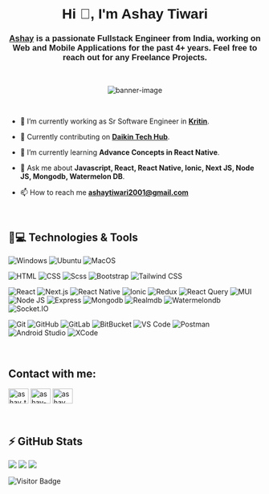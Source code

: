 <!-- Header Section -->
<h1 align="center"><font face="Arial">Hi 👋, I'm Ashay Tiwari</font></h1>
<h3 align="center"><font face="Arial"><a href="https://www.linkedin.com/in/ashay-tiwari-447604197/" target="_blank" rel="noreferrer">Ashay</a> is a passionate Fullstack Engineer from India, working on Web and Mobile Applications for the past 4+ years. Feel free to reach out for any Freelance Projects.</font></h3>

<br />
<!-- GIF -->
<p align="center">
  <img src="cozy-coding-setup-winter-evening-featuring-laptop-with-code-screen-surrounded-by-war_1053268-13267.avif" alt="banner-image" title="banner">
 </p>

 <br />

- 👀 I’m currently working as Sr Software Engineer in **<a href="https://kritin.in/" target="_blank" rel="noreferrer">Kritin</a>**.
  
- 🔭 Currently contributing on **[Daikin Tech Hub](https://apps.apple.com/in/app/daikin-tech-hub/id1533292134)**.

- 🌱 I’m currently learning **Advance Concepts in React Native**.

- 💬 Ask me about **Javascript, React, React Native, Ionic, Next JS, Node JS, Mongodb, Watermelon DB**.

- 📫 How to reach me **ashaytiwari2001@gmail.com**

<br />

## 🚀💻 Technologies & Tools

  ![Windows](https://img.shields.io/badge/Windows-blue?style=flat-square&logo=windows)
  ![Ubuntu](https://img.shields.io/badge/Ubutnu-E95420?style=flat-square&logo=ubuntu&logoColor=white)
  ![MacOS](https://img.shields.io/badge/MacOS-000000?style=flat-square&logo=macOS&logoColor=white)

  ![HTML](https://img.shields.io/badge/HTML-green?style=flat-square&logo=html5)
  ![CSS](https://img.shields.io/badge/CSS-663399?style=flat-square&logo=css)
  ![Scss](https://img.shields.io/badge/Sass-CC6699?style=flat-square&logo=sass&logoColor=white)
  ![Bootstrap](https://img.shields.io/badge/Bootstrap-7952B3?style=flat-square&logo=bootstrap&logoColor=white)
  ![Tailwind CSS](https://img.shields.io/badge/Tailwind_CSS-06B6D4?style=flat-square&logo=tailwind%20css&logoColor=white)

  ![React](https://img.shields.io/badge/React-61DAFB?style=flat-square&logo=react&logoColor=white)
  ![Next.js](https://img.shields.io/badge/Next_JS-000000?style=flat-square&logo=next.js&logoColor=white)
  ![React Native](https://img.shields.io/badge/React_Native-blue?style=flat-square&logo=react&logoColor=white)
  ![Ionic](https://img.shields.io/badge/Ionic-3880FF?style=flat-square&logo=ionic&logoColor=white)
  ![Redux](https://img.shields.io/badge/Redux-764ABC?style=flat-square&logo=redux&logoColor=white)
  ![React Query](https://img.shields.io/badge/React_Query-FF4154?style=flat-square&logo=react%20query&logoColor=white)
  ![MUI](https://img.shields.io/badge/MUI-007FFF?style=flat-square&logo=mui&logoColor=white)
  ![Node JS](https://img.shields.io/badge/Node%20JS-5FA04E?style=flat-square&logo=node.js&logoColor=white)
  ![Express](https://img.shields.io/badge/Express-000000?style=flat-square&logo=express&logoColor=white)
  ![Mongodb](https://img.shields.io/badge/Mongodb-47A248?style=flat-square&logo=mongodb&logoColor=white)
  ![Realmdb](https://img.shields.io/badge/Realmdb-pink?style=flat-square&logo=circle&logoColor=black)
  ![Watermelondb](https://img.shields.io/badge/Watermelondb-24A47F?style=flat-square&logo=patreon&logoColor=white)
  ![Socket.IO](https://img.shields.io/badge/Socket.IO-010101?style=flat-square&logo=socket&logoColor=white)
  
  ![Git](https://img.shields.io/badge/-Git-black?style=flat-square&logo=git)
  ![GitHub](https://img.shields.io/badge/-GitHub-181717?style=flat-square&logo=github)
  ![GitLab](https://img.shields.io/badge/-GitLab-FCA121?style=flat-square&logo=gitlab)
  ![BitBucket](https://img.shields.io/badge/-BitBucket-darkblue?style=flat-square&logo=bitbucket)
  ![VS Code](https://img.shields.io/badge/-VS%20Code-007ACC?style=flat-square&logo=visual-studio-code)
  ![Postman](https://img.shields.io/badge/Postman-black?style=flat-square&logo=postman)
  ![Android Studio](https://img.shields.io/badge/Android_Studio-teal?style=flat-square&logo=android)
  ![XCode](https://img.shields.io/badge/Xcode-grey?style=flat-square&logo=xcode)

<br />

## Contact with me:
<p align="left">
<a href="https://dev.to/ashay_tiwari_3658168ad5db" target="blank"><img align="center" src="https://raw.githubusercontent.com/rahuldkjain/github-profile-readme-generator/master/src/images/icons/Social/devto.svg" alt="ashay_tiwari_3658168ad5db" height="30" width="40" /></a>
<a href="https://linkedin.com/in/ashay-tiwari-447604197" target="blank"><img align="center" src="https://raw.githubusercontent.com/rahuldkjain/github-profile-readme-generator/master/src/images/icons/Social/linked-in-alt.svg" alt="ashay-tiwari-447604197" height="30" width="40" /></a>
<a href="https://instagram.com/ashay__tiwari" target="blank"><img align="center" src="https://raw.githubusercontent.com/rahuldkjain/github-profile-readme-generator/master/src/images/icons/Social/instagram.svg" alt="ashay__tiwari" height="30" width="40" /></a>
</p>
<br />

## ⚡ GitHub Stats
<img src="https://github-readme-stats.vercel.app/api?username=ashaytiwari&theme=tokyonight&show_icons=true&hide_border=true&count_private=true" />
<img src="https://streak-stats.demolab.com?user=ashaytiwari&theme=tokyonight&hide_border=true" />
<img src="https://github-readme-stats.vercel.app/api/top-langs/?username=ashaytiwari&theme=tokyonight&show_icons=true&hide_border=true&layout=compact" />

![Visitor Badge](https://visitor-badge.laobi.icu/badge?page_id=ashaytiwari.ashaytiwari)
